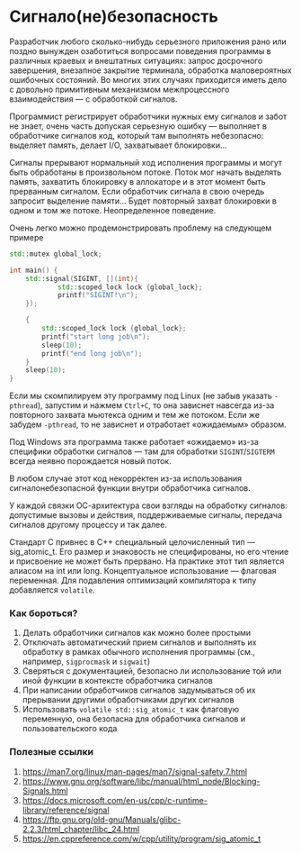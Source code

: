 # Сигнало(не)безопасность

Разработчик любого сколько-нибудь серьезного приложения рано или поздно вынужден озаботиться 
вопросами поведения программы в различных краевых и внештатных ситуациях: запрос досрочного завершения, внезапное закрытие терминала, обработка маловероятных ошибочных состояний. Во многих этих случаях приходится иметь дело с довольно примитивным механизмом межпроцессного взаимодействия — с обработкой сигналов.

Программист регистрирует обработчики нужных ему сигналов и забот не знает, очень часть допуская серьезную ошибку —
выполняет в обработчике сигналов код, который там выполнять небезопасно: выделяет память, делает I/O, захватывает блокировки...

Сигналы прерывают нормальный ход исполнения программы и могут быть обработаны в произвольном потоке.
Поток мог начать выделять память, захватить блокировку в аллокаторе и в этот момент быть прерванным сигналом. Если обработчик сигнала в свою очередь запросит выделение памяти... Будет повторный захват блокировки в одном и том же потоке. Неопределенное поведение.

Очень легко можно продемонстрировать проблему на следующем примере
```C++
std::mutex global_lock;

int main() {
    std::signal(SIGINT, [](int){
            std::scoped_lock lock {global_lock};
            printf("SIGINT!\n");
    });

    {
        std::scoped_lock lock {global_lock};
        printf("start long job\n");
        sleep(10);
        printf("end long job\n");
    }
    sleep(10);    
}
```

Если мы скомпилируем эту программу под Linux (не забыв указать `-pthread`), запустим и нажмем `Ctrl+C`, то она зависнет навсегда из-за повторного захвата мьютекса одним и тем же потоком. Если же забудем `-pthread`, то не зависнет и отработает «ожидаемым» образом.

Под Windows эта программа также работает «ожидаемо» из-за специфики обработки сигналов — там для обработки `SIGINT`/`SIGTERM` всегда неявно порождается новый поток.

В любом случае этот код некорректен из-за использования сигналонебезопасной функции внутри обработчика сигналов.

У каждой связки ОС-архитектура свои взгляды на обработку сигналов: допустимые вызовы и действия, поддерживаемые сигналы, передача сигналов другому процессу и так далее.

Стандарт C привнес в C++ специальный целочисленный тип — sig_atomic_t. Его размер и знаковость не специфированы, но его чтение и присвоение не может быть прервано. На практике этот тип является алиасом на int или long. Концептуальное использование — флаговая переменная. Для подавления оптимизаций компилятора к типу добавляется `volatile`.

### Как бороться?

1. Делать обработчики сигналов как можно более простыми
2. Отключать автоматический прием сигналов и выполнять их обработку в рамках обычного исполнения программы (см., например, `sigprocmask` и `sigwait`)
3. Сверяться с документацией, безопасно ли использование той или иной функции в контексте обработчика сигналов
4. При написании обработчиков сигналов задумываться об их прерывании другими обработчиками других сигналов
5. Использовать ```volatile std::sig_atomic_t``` как флаговую переменную, она безопасна для обработчика сигналов и пользовательского кода

### Полезные ссылки
1. https://man7.org/linux/man-pages/man7/signal-safety.7.html
2. https://www.gnu.org/software/libc/manual/html_node/Blocking-Signals.html
3. https://docs.microsoft.com/en-us/cpp/c-runtime-library/reference/signal
4. https://ftp.gnu.org/old-gnu/Manuals/glibc-2.2.3/html_chapter/libc_24.html
5. https://en.cppreference.com/w/cpp/utility/program/sig_atomic_t
